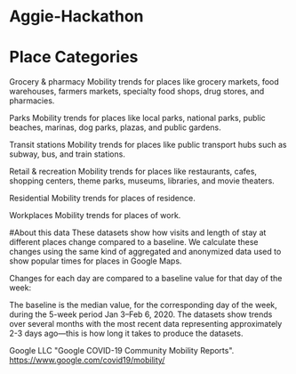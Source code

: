 # Aggie-Hackathon
# Place Categories
Grocery & pharmacy
Mobility trends for places like grocery markets, food warehouses, farmers markets, specialty food shops, drug stores, and pharmacies.

Parks
Mobility trends for places like local parks, national parks, public beaches, marinas, dog parks, plazas, and public gardens.

Transit stations
Mobility trends for places like public transport hubs such as subway, bus, and train stations.

Retail & recreation
Mobility trends for places like restaurants, cafes, shopping centers, theme parks, museums, libraries, and movie theaters.

Residential
Mobility trends for places of residence.

Workplaces
Mobility trends for places of work.

#About this data
These datasets show how visits and length of stay at different places change compared to a baseline. We calculate these changes using the same kind of aggregated and anonymized data used to show popular times for places in Google Maps.

Changes for each day are compared to a baseline value for that day of the week:

The baseline is the median value, for the corresponding day of the week, during the 5-week period Jan 3–Feb 6, 2020.
The datasets show trends over several months with the most recent data representing approximately 2-3 days ago—this is how long it takes to produce the datasets.

Google LLC "Google COVID-19 Community Mobility Reports".
https://www.google.com/covid19/mobility/
